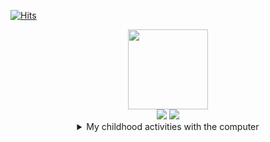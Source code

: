 [![Hits](https://hits.seeyoufarm.com/api/count/incr/badge.svg?url=https%3A%2F%2Fgithub.com%2FParkJong-Hun&count_bg=%23B9BDD0&title_bg=%23D8D8D8&icon=&icon_color=%23E7E7E7&title=👀&edge_flat=false)](https://hits.seeyoufarm.com)
<div align=center>
  <div>
    <img width=128px src=https://user-images.githubusercontent.com/81838716/147409345-91ff7670-a014-4805-aad9-57126d2db6f9.png />
  </div>
  <div>
    <img src="https://img.shields.io/badge/Android-white?style=for-the-badge&logo=android&logoColor=#3DDC84"/>
    <img src="https://img.shields.io/badge/Kotlin Multiplatform-white?style=for-the-badge&logo=kotlin&logoColor=#7F52FF"/>
  </div>
</div>
<div align=center>
  <details markdown="1">
    <summary>My childhood activities with the computer</summary>
    
|history|description|
|---|---|
|1999.01.06|Born|
|2005|Started using the computer|
|2007|Create a game with a tool called RPGXP and someone else's ruby open source code|
|2008|Made several cartoons with Photoshop|
|2009|Made several Use maps for Starcraft|
|2009|High-quality custom Yu-Gi-Oh cards made with Photoshop|
|2010|Ran an online game called Maple Story as a private server using mysql and wz engine|
|2010|Created several shooting games, animations with Adobe Flash|
|2012|Created a mod for Minecraft in Java and run a large RPG and Farm server(maybe my server is first farm server in the Minecraft)|
|2014|Learning more programming languages with friends to make Unity games|
|2017|Majored in computer engineering(or science)|
|2021|Awarded for creating android, ios apps and game apps|
    
  </details>
</div>
